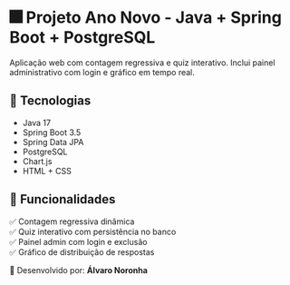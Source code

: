 # 🎆 Projeto Ano Novo - Java + Spring Boot + PostgreSQL

Aplicação web com contagem regressiva e quiz interativo.
Inclui painel administrativo com login e gráfico em tempo real.

## 🧩 Tecnologias
- Java 17
- Spring Boot 3.5
- Spring Data JPA
- PostgreSQL
- Chart.js
- HTML + CSS

## 🚀 Funcionalidades
✅ Contagem regressiva dinâmica  
✅ Quiz interativo com persistência no banco  
✅ Painel admin com login e exclusão  
✅ Gráfico de distribuição de respostas  

🔧 Desenvolvido por: **Álvaro Noronha**
